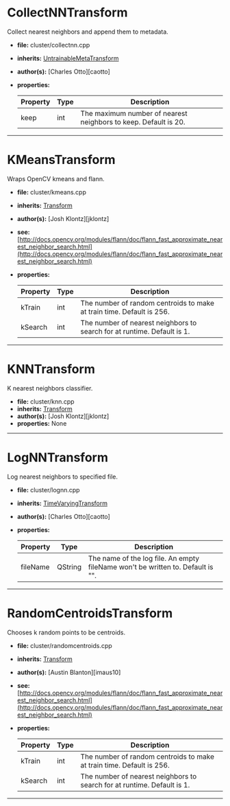 # CollectNNTransform

Collect nearest neighbors and append them to metadata.
 

* **file:** cluster/collectnn.cpp
* **inherits:** [UntrainableMetaTransform](../cpp_api/untrainablemetatransform/untrainablemetatransform.md)
* **author(s):** [Charles Otto][caotto]
* **properties:**

	Property | Type | Description
	--- | --- | ---
	keep | int | The maximum number of nearest neighbors to keep. Default is 20.

---

# KMeansTransform

Wraps OpenCV kmeans and flann.
 

* **file:** cluster/kmeans.cpp
* **inherits:** [Transform](../cpp_api/transform/transform.md)
* **author(s):** [Josh Klontz][jklontz]
* **see:** [http://docs.opencv.org/modules/flann/doc/flann_fast_approximate_nearest_neighbor_search.html](http://docs.opencv.org/modules/flann/doc/flann_fast_approximate_nearest_neighbor_search.html)
* **properties:**

	Property | Type | Description
	--- | --- | ---
	kTrain | int | The number of random centroids to make at train time. Default is 256.
	kSearch | int | The number of nearest neighbors to search for at runtime. Default is 1.

---

# KNNTransform

K nearest neighbors classifier.
 

* **file:** cluster/knn.cpp
* **inherits:** [Transform](../cpp_api/transform/transform.md)
* **author(s):** [Josh Klontz][jklontz]
* **properties:** None


---

# LogNNTransform

Log nearest neighbors to specified file.
 

* **file:** cluster/lognn.cpp
* **inherits:** [TimeVaryingTransform](../cpp_api/timevaryingtransform/timevaryingtransform.md)
* **author(s):** [Charles Otto][caotto]
* **properties:**

	Property | Type | Description
	--- | --- | ---
	fileName | QString | The name of the log file. An empty fileName won't be written to. Default is "".

---

# RandomCentroidsTransform

Chooses k random points to be centroids.
 

* **file:** cluster/randomcentroids.cpp
* **inherits:** [Transform](../cpp_api/transform/transform.md)
* **author(s):** [Austin Blanton][imaus10]
* **see:** [http://docs.opencv.org/modules/flann/doc/flann_fast_approximate_nearest_neighbor_search.html](http://docs.opencv.org/modules/flann/doc/flann_fast_approximate_nearest_neighbor_search.html)
* **properties:**

	Property | Type | Description
	--- | --- | ---
	kTrain | int | The number of random centroids to make at train time. Default is 256.
	kSearch | int | The number of nearest neighbors to search for at runtime. Default is 1.

---

